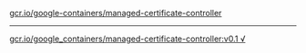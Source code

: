 [gcr.io/google-containers/managed-certificate-controller](https://hub.docker.com/r/sqeven/managed-certificate-controller/tags/) 

----
[gcr.io/google_containers/managed-certificate-controller:v0.1 √](https://hub.docker.com/r/sqeven/managed-certificate-controller/tags/)

